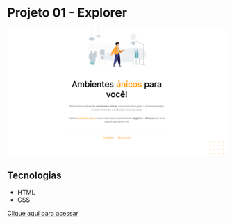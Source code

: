 # Projeto 01 - Explorer

![preview](./.github/preview.png)

## Tecnologias

- HTML
- CSS

[Clique aqui para acessar](https://consolmagno.github.io/Explorer-Projeto-1/)
